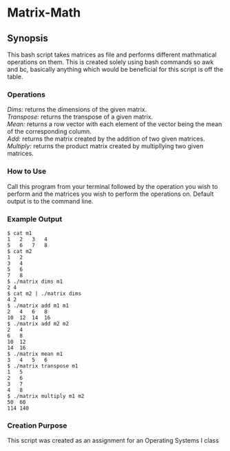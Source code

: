 # Matrix-Math

## Synopsis
This bash script takes matrices as file and performs different mathmatical operations on them. This is created solely using bash commands so awk and bc, basically anything which would be beneficial for this script is off the table.

### Operations
*Dims:* returns the dimensions of the given matrix.  
*Transpose:* returns the transpose of a given matrix.  
*Mean:* returns a row vector with each element of the vector being the mean of the corresponding column.  
*Add:* returns the matrix created by the addition of two given matrices.  
*Multiply:* returns the product matrix created by multipllying two given matrices.  

### How to Use
Call this program from your terminal followed by the operation you wish to perform and the matrices you wish to perform the operations on.
Default output is to the command line.

### Example Output
```
$ cat m1
1	2	3	4
5	6	7	8
$ cat m2
1	2
3	4
5	6
7	8
$ ./matrix dims m1
2 4
$ cat m2 | ./matrix dims
4 2
$ ./matrix add m1 m1
2	4	6	8
10	12	14	16
$ ./matrix add m2 m2
2	4
6	8
10	12
14	16
$ ./matrix mean m1
3	4	5	6
$ ./matrix transpose m1
1	5
2	6
3	7
4	8
$ ./matrix multiply m1 m2
50	60
114	140
```
### Creation Purpose
This script was created as an assignment for an Operating Systems I class

